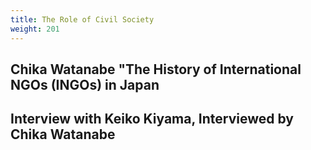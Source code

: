 ```yaml
---
title: The Role of Civil Society
weight: 201
---
```


## Chika Watanabe "The History of International NGOs (INGOs) in Japan


## Interview with Keiko Kiyama, Interviewed by Chika Watanabe